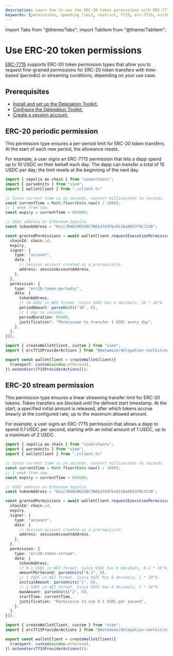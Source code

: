 ```yaml
---
description: Learn how to use the ERC-20 token permissions with ERC-7715.
keywords: [permissions, spending limit, restrict, 7715, erc-7715, erc20-permissions]
---
```


import Tabs from "@theme/Tabs"; 
import TabItem from "@theme/TabItem";

# Use ERC-20 token permissions
 
[ERC-7715](https://eips.ethereum.org/EIPS/eip-7715) supports ERC-20 token permission types that allow you to request fine-grained
permissions for ERC-20 token transfers with time-based (periodic) or streaming conditions, depending on your use case.

## Prerequisites

- [Install and set up the Delegation Toolkit.](../../../get-started/install.md)
- [Configure the Delegation Toolkit.](../../configure-toolkit.md)
- [Create a session account.](../execute-on-metamask-users-behalf.md#3-set-up-a-session-account)

## ERC-20 periodic permission

This permission type ensures a per-period limit for ERC-20 token transfers. At the start of each new period, the allowance resets.

For example, a user signs an ERC-7715 permission that lets a dapp spend up to 10 USDC on their behalf each day. The dapp can transfer a total of
10 USDC per day; the limit resets at the beginning of the next day.

<Tabs>
<TabItem value="example.ts">

```typescript
import { sepolia as chain } from "viem/chains";
import { parseUnits } from "viem";
import { walletClient } from "./client.ts"

// Since current time is in seconds, convert milliseconds to seconds.
const currentTime = Math.floor(Date.now() / 1000);
// 1 week from now.
const expiry = currentTime + 604800;

// USDC address on Ethereum Sepolia.
const tokenAddress = "0x1c7D4B196Cb0C7B01d743Fbc6116a902379C7238";

const grantedPermissions = await walletClient.requestExecutionPermissions([{
  chainId: chain.id,
  expiry,
  signer: {
    type: "account",
    data: {
      // Session account created as a prerequisite.
      address: sessionAccountAddress,
    },
  },
  permission: {
    type: "erc20-token-periodic",
    data: {
      tokenAddress,
      // 10 USDC in WEI format. Since USDC has 6 decimals, 10 * 10^6.
      periodAmount: parseUnits("10", 6),
      // 1 day in seconds.
      periodDuration: 86400,
      justification?: "Permission to transfer 1 USDC every day",
    },
  },
}]);
```

</TabItem>
<TabItem value="client.ts">

```typescript
import { createWalletClient, custom } from "viem";
import { erc7715ProviderActions } from "@metamask/delegation-toolkit/experimental";

export const walletClient = createWalletClient({
  transport: custom(window.ethereum),
}).extend(erc7715ProviderActions());
```

</TabItem>
</Tabs>

## ERC-20 stream permission

This permission type ensures a linear streaming transfer limit for ERC-20 tokens. Token transfers are blocked until the 
defined start timestamp. At the start, a specified initial amount is released, after which tokens accrue linearly at the
configured rate, up to the maximum allowed amount.

For example, a user signs an ERC-7715 permission that allows a dapp to spend 0.1 USDC per second, starting with an initial amount
of 1 USDC, up to a maximum of 2 USDC.

<Tabs>
<TabItem value="example.ts">

```typescript
import { sepolia as chain } from "viem/chains";
import { parseUnits } from "viem";
import { walletClient } from "./client.ts"

// Since current time is in seconds, convert milliseconds to seconds.
const currentTime = Math.floor(Date.now() / 1000);
// 1 week from now.
const expiry = currentTime + 604800;

// USDC address on Ethereum Sepolia.
const tokenAddress = "0x1c7D4B196Cb0C7B01d743Fbc6116a902379C7238";

const grantedPermissions = await walletClient.requestExecutionPermissions([{
  chainId: chain.id,
  expiry,
  signer: {
    type: "account",
    data: {
      // Session account created as a prerequisite.
      address: sessionAccountAddress,
    },
  },
  permission: {
    type: "erc20-token-stream",
    data: {
      tokenAddress,
      // 0.1 USDC in WEI format. Since USDC has 6 decimals, 0.1 * 10^6.
      amountPerSecond: parseUnits("0.1", 6),
      // 1 USDC in WEI format. Since USDC has 6 decimals, 1 * 10^6.
      initialAmount: parseUnits("1", 6),
      // 2 USDC in WEI format. Since USDC has 6 decimals, 2 * 10^6.
      maxAmount: parseUnits("2", 6),
      startTime: currentTime,
      justification: "Permission to use 0.1 USDC per second",
    },
  },
}]);
```

</TabItem>
<TabItem value="client.ts">

```typescript
import { createWalletClient, custom } from "viem";
import { erc7715ProviderActions } from "@metamask/delegation-toolkit/experimental";

export const walletClient = createWalletClient({
  transport: custom(window.ethereum),
}).extend(erc7715ProviderActions());
```

</TabItem>
</Tabs>